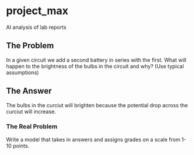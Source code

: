 # project_max
AI analysis of lab reports

## The Problem
In a given circuit we add a second battery in series with the first. What will happen to the brightness of the bulbs in the circuit and why? (Use typical assumptions)

## The Answer
The bulbs in the curciut will brighten because the potential drop across the curciut will increase.


### The Real Problem
Write a model that takes in answers and assigns grades on a scale from 1-10 points.
